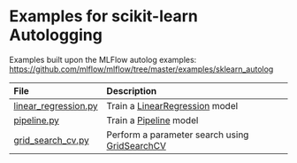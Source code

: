 # Examples for scikit-learn Autologging

Examples built upon the MLFlow autolog examples: https://github.com/mlflow/mlflow/tree/master/examples/sklearn_autolog

| File                                           | Description                                         |
| :--------------------------------------------- | :-------------------------------------------------- |
| [linear_regression.py](./linear_regression.py) | Train a [LinearRegression][lr] model                |
| [pipeline.py](./pipeline.py)                   | Train a [Pipeline][pipe] model                      |
| [grid_search_cv.py](./grid_search_cv.py)       | Perform a parameter search using [GridSearchCV][gs] |

[lr]: https://scikit-learn.org/stable/modules/generated/sklearn.linear_model.LinearRegression.html
[pipe]: https://scikit-learn.org/stable/modules/generated/sklearn.pipeline.Pipeline.html
[gs]: https://scikit-learn.org/stable/modules/generated/sklearn.model_selection.GridSearchCV.html
